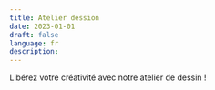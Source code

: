 ```yaml
---
title: Atelier dession
date: 2023-01-01
draft: false
language: fr
description:
---
```

Libérez votre créativité avec notre atelier de dessin ! 
